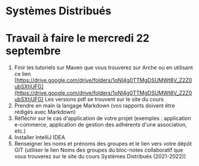 # **Systèmes Distribués**

# Travail à faire le mercredi 22 septembre

1. Finir les tutoriels sur Maven que vous trouverez sur Arche ou en utilisant ce lien [https://drive.google.com/drive/folders/1oNl4g0TTMgDSUMWt8V_Z2Z0ubSXtjUFG](https://drive.google.com/drive/folders/1oNl4g0TTMgDSUMWt8V_Z2Z0ubSXtjUFG) 
Les versions pdf se trouvent sur le site du cours
2. Prendre en main la langage  Markdown (vos rapports doivent être rédigés avec Markdown)
3. Réfléchir sur le cas d'application de votre projet (exemples : application e-commerce, application de gestion des adhérents d'une association, etc.)
5. Installer IntelliJ IDEA
6. Renseigner les noms et prénoms des groupes et le lien vers votre dépôt GIT (utiliser le lien Noms des groupes du bloc-notes collaboratif que vous trouverez sur le site du cours Systèmes Distribués (2021-2022))


